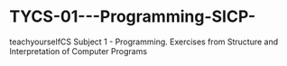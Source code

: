 # TYCS-01---Programming-SICP-
teachyourselfCS Subject 1 - Programming. Exercises from Structure and Interpretation of Computer Programs

